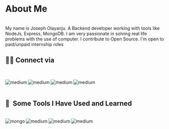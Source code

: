 <h1>About Me</h1><br>
My name is Joseph Olayanju. A Backend developer working with tools like NodeJs, Express, MongoDB. I am very passionate in solving real life problems with the use of computer. I contribute to Open Source. I'm open to paid/unpaid internship roles

<br />

<h2>👨‍💻 Connect via </h2> <br>

<a href="https://github.com/olayanju-1234"><img align="left" alt="medium" src="https://img.shields.io/badge/GitHub-100000?style=for-the-badge&logo=github&logoColor=white" /></a> 
<a href="https://www.linkedin.com/in/joseph-olayanju-8771b810b/"><img align="left" alt="medium" src="https://img.shields.io/badge/LinkedIn-0077B5?style=for-the-badge&logo=linkedin&logoColor=white" /></a> 
<a href="https://twitter.com/JosephOlayanju"><img align="left" alt="medium" src="https://img.shields.io/badge/Twitter-1DA1F2?style=for-the-badge&logo=twitter&logoColor=white" /></a>
<a href="mailto:horlarhyanjuhjoseph@gmail.com?&subject=Hello I want to hire you&body=Email Using Body"><img align="left" alt="medium" src="https://img.shields.io/badge/Gmail-D14836?style=for-the-badge&logo=gmail&logoColor=white" /></a>

<br /><br />

<h2> 🚀 &nbsp;Some Tools I Have Used and Learned</h2> <br>
<a href="https://github.com/olayanju-1234"><img align="left" alt="mongo" src="https://img.shields.io/badge/MongoDB-4EA94B?style=for-the-badge&logo=mongodb&logoColor=white" /></a>
<a href="https://github.com/olayanju-1234"><img align="left" alt="medium" src="https://img.shields.io/badge/JavaScript-323330?style=for-the-badge&logo=javascript&logoColor=F7DF1E" /></a>
<a href="https://github.com/olayanju-1234"><img align="left" alt="medium" src="https://img.shields.io/badge/Express.js-000000?style=for-the-badge&logo=express&logoColor=white" /></a>
<a href="https://github.com/olayanju-1234"><img align="left" alt="medium" src="https://img.shields.io/badge/Node.js-339933?style=for-the-badge&logo=nodedotjs&logoColor=white" /></a>
 

 <br> <br>


<!---
Olayanju-1234/Olayanju-1234 is a ✨ special ✨ repository because its `README.md` (this file) appears on your GitHub profile.
You can click the Preview link to take a look at your changes.
--->

